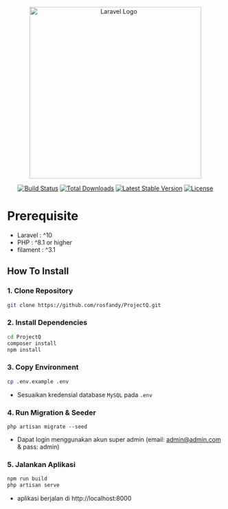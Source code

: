 <p align="center"><a href="https://laravel.com" target="_blank"><img src="https://raw.githubusercontent.com/laravel/art/master/logo-lockup/5%20SVG/2%20CMYK/1%20Full%20Color/laravel-logolockup-cmyk-red.svg" width="400" alt="Laravel Logo"></a></p>

<p align="center">
<a href="https://github.com/laravel/framework/actions"><img src="https://github.com/laravel/framework/workflows/tests/badge.svg" alt="Build Status"></a>
<a href="https://packagist.org/packages/laravel/framework"><img src="https://img.shields.io/packagist/dt/laravel/framework" alt="Total Downloads"></a>
<a href="https://packagist.org/packages/laravel/framework"><img src="https://img.shields.io/packagist/v/laravel/framework" alt="Latest Stable Version"></a>
<a href="https://packagist.org/packages/laravel/framework"><img src="https://img.shields.io/packagist/l/laravel/framework" alt="License"></a>
</p>

# Prerequisite
- Laravel : ^10
- PHP : ^8.1 or higher
- filament : ^3.1

## How To Install
### 1. Clone Repository
```bash
git clone https://github.com/rosfandy/ProjectQ.git
```
### 2. Install Dependencies
```bash
cd ProjectQ
composer install
npm install
```
### 3. Copy Environment
```bash
cp .env.example .env
```

- Sesuaikan kredensial database `MySQL` pada `.env`
### 4. Run Migration & Seeder
```
php artisan migrate --seed
```

- Dapat login menggunakan akun super admin (email: admin@admin.com & pass: admin)
### 5. Jalankan Aplikasi
```bash
npm run build
php artisan serve
```
- aplikasi berjalan di http://localhost:8000